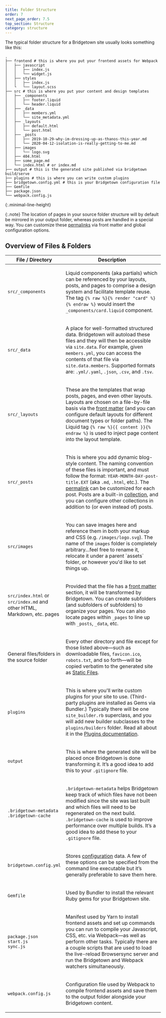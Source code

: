 ```yaml
---
title: Folder Structure
order: 7
next_page_order: 7.5
top_section: Structure
category: structure
---
```


The typical folder structure for a Bridgetown site usually looks something like this:

```shell
.
├── frontend # this is where you put your frontend assets for Webpack
│   ├── javascript
│   │   ├── index.js
│   │   └── widget.js
│   ├── styles
│   │   ├── index.js
│   └   └── layout.scss
├── src # this is where you put your content and design templates
│   ├── _components
│   │   ├── footer.liquid
│   │   └── header.liquid
│   ├── _data
│   │   ├── members.yml
│   │   └── site_metadata.yml
│   ├── _layouts
│   │   ├── default.html
│   │   └── post.html
│   ├── _posts
│   │   ├── 2019-10-29-why-im-dressing-up-as-thanos-this-year.md
│   │   └── 2020-04-12-isolation-is-really-getting-to-me.md
│   ├── images
│   │   └── logo.svg
│   ├── 404.html
│   ├── some_page.md
│   └── index.html # or index.md
├── output # this is the generated site published via bridgetown build/serve
├── plugins # this is where you can write custom plugins
├── bridgetown.config.yml # this is your Bridgetown configuration file
├── Gemfile
├── package.json
└── webpack.config.js
```
{:.minimal-line-height}

{:.note}
The location of pages in your source folder structure will by default be mirrored in your output folder, whereas posts are handled in a special way. You can customize these <a href="/docs/structure/permalinks/">permalinks</a> via front matter and global configuration options.

## Overview of Files & Folders

<table class="settings bigger-output">
  <thead>
    <tr>
      <th style="width:25%">File / Directory</th>
      <th>Description</th>
    </tr>
  </thead>
  <tbody>
    <tr>
      <td>
        <p class="default mt-0"><code>src/_components</code></p>
      </td>
      <td>
        <p>
          Liquid components (aka partials) which can be referenced by your layouts, posts, and pages to comprise a design system and facilitate template reuse. The tag <code>{% raw %}{% render "card" %}{% endraw %}</code> would insert the <code>_components/card.liquid</code> component.
        </p>
      </td>
    </tr>
    <tr>
      <td>
        <p class="default mt-0"><code>src/_data</code></p>
      </td>
      <td>
        <p>
          A place for well-formatted structured data. Bridgetown will autoload these files and they will then be accessible via <code>site.data</code>. For example, given <code>members.yml</code>, you can access the contents of that file via <code>site.data.members</code>. Supported formats are: <code>.yml/.yaml</code>, <code>.json</code>, <code>.csv</code>, and <code>.tsv</code>.
        </p>
      </td>
    </tr>
    <tr>
      <td>
        <p class="default mt-0"><code>src/_layouts</code></p>
      </td>
      <td>
        <p>
          These are the templates that wrap posts, pages, and even other layouts. Layouts are chosen on a file-by-file basis via the <a href="/docs/front-matter/">front matter</a> (and you can configure default layouts for different document types or folder paths). The Liquid tag <code>{% raw %}{{ content }}{% endraw %}</code> is used to inject page content into the layout template.
        </p>
      </td>
    </tr>
    <tr>
      <td>
        <p class="default mt-0"><code>src/_posts</code></p>
      </td>
      <td>
        <p>
          This is where you add dynamic blog-style content. The naming convention of these files is important, and must follow the <nobr>format: <code>YEAR-MONTH-DAY-post-title.EXT</code></nobr> (aka <code>.md</code>, <code>.html</code>, etc.). The <a href="/docs/structure/permalinks/">permalink</a> can be customized for each post. Posts are a built-in <a href="/docs/collections">collection</a>, and you can configure other collections in addition to (or even instead of) posts.
        </p>
      </td>
    </tr>
    <tr>
      <td>
        <p class="default mt-0"><code>src/images</code></p>
      </td>
      <td>
        <p>
          You can save images here and reference them in both your markup and CSS (e.g. <code>/images/logo.svg</code>). The name of the <code>images</code> folder is completely arbitrary…feel free to rename it, relocate it under a parent `assets` folder, or however you'd like to set things up.
        </p>
      </td>
    </tr>
    <tr>
      <td>
        <p class="default mt-0"><code>src/index.html</code> or <code>src/index.md</code> and other HTML,
        Markdown, etc. pages</p>
      </td>
      <td>
        <p>
          Provided that the file has a <a href="/docs/front-matter">front matter</a> section, it will be transformed by Bridgetown. You can create subfolders (and subfolders of subfolders) to organize your pages. You can also locate pages within <code>_pages</code> to line up with <code>_posts</code>, <code>_data</code>, etc.
        </p>
      </td>
    </tr>
    <tr>
      <td>
        <p>General files/folders in the source folder</p>
      </td>
      <td>
        <p>
          Every other directory and file except for those listed above—such as downloadable files, <code>favicon.ico</code>, <code>robots.txt</code>, and so forth—will be copied verbatim to the generated site as <a href="/docs/static_files">Static Files</a>.
        </p>
      </td>
    </tr>
    <tr>
      <td>
        <p class="default mt-0"><code>plugins</code></p>
      </td>
      <td>
        <p>
          This is where you'll write custom plugins for your site to use.
          (Third-party plugins are installed as Gems via Bundler.) Typically
          there will be one <code>site_builder.rb</code> superclass, and you
          will add new builder subclasses to the <code>plugins/builders</code>
          folder. Read all about it in the <a href="/docs/plugins/">Plugins
          documentation</a>.
        </p>
      </td>
    </tr>
    <tr>
      <td>
        <p class="default mt-0"><code>output</code></p>
      </td>
      <td>
        <p>
          This is where the generated site will be placed once Bridgetown is done transforming it. It’s a good idea to add this to your <code>.gitignore</code> file.
        </p>
      </td>
    </tr>
    <tr>
      <td>
        <p class="default mt-0"><code>.bridgetown-metadata</code><br/><code>.bridgetown-cache</code></p>
      </td>
      <td>
        <p>
          <code>.bridgetown-metadata</code> helps Bridgetown keep track of which files have not been modified since the site was last built and which files will need to be regenerated on the next build. <code>.bridgetown-cache</code> is used to improve performance over multiple builds. It’s a good idea to add these to your <code>.gitignore</code> file.
        </p>
      </td>
    </tr>
    <tr>
      <td>
        <p class="default mt-0"><code>bridgetown.config.yml</code></p>
      </td>
      <td>
        <p>
          Stores <a href="/docs/configuration/">configuration</a> data. A few of these options can be specified from the command line executable but it’s generally preferable to save them here.
        </p>
      </td>
    </tr>
    <tr>
      <td>
        <p class="default mt-0"><code>Gemfile</code></p>
      </td>
      <td>
        <p>
          Used by Bundler to install the relevant Ruby gems for your Bridgetown site.
        </p>
      </td>
    </tr>
    <tr>
      <td>
        <p class="default mt-0"><code>package.json</code><br/><code>start.js</code><br/><code>sync.js</code></p>
      </td>
      <td>
        <p>
          Manifest used by Yarn to install frontend assets and set up commands you can run to compile your Javascript, CSS, etc. via Webpack—as well as perform other tasks. Typically there are a couple scripts that are used to load the live-reload Browsersync server and run the Bridgetown and Webpack watchers simultaneously.
        </p>
      </td>
    </tr>
    <tr>
      <td>
        <p class="default mt-0"><code>webpack.config.js</code></p>
      </td>
      <td>
        <p>
          Configuration file used by Webpack to compile frontend assets and save them to the output folder alongside your Bridgetown content.
        </p>
      </td>
    </tr>
  </tbody>
</table>
